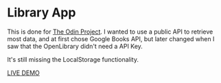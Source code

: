 # Library App

This is done for [The Odin Project](www.theodinproject.com). I wanted to use a
public API to retrieve most data, and at first chose Google Books API, but
later changed when I saw that the OpenLibrary didn't need a API Key.

It's still missing the LocalStorage functionality.

[LIVE DEMO](https://francocalvo.github.io/odin-library/)
